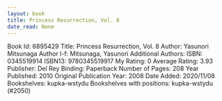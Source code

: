 ```yaml
---
layout: book
title: Princess Resurrection, Vol. 8
date_read: None
---
```


Book Id: 6895429
Title: Princess Resurrection, Vol. 8
Author: Yasunori Mitsunaga
Author l-f: Mitsunaga, Yasunori
Additional Authors: 
ISBN: 0345519914
ISBN13: 9780345519917
My Rating: 0
Average Rating: 3.93
Publisher: Del Rey
Binding: Paperback
Number of Pages: 208
Year Published: 2010
Original Publication Year: 2008
Date Added: 2020/11/08
Bookshelves: kupka-wstydu
Bookshelves with positions: kupka-wstydu (#2050)

